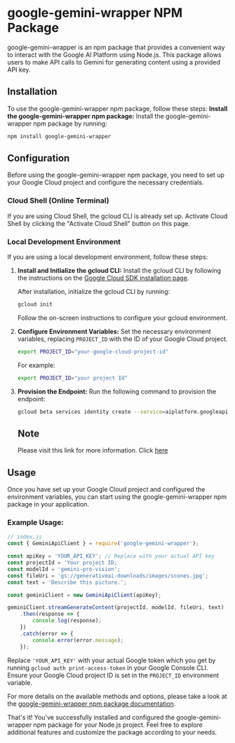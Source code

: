 # google-gemini-wrapper NPM Package

google-gemini-wrapper is an npm package that provides a convenient way to interact with the Google AI Platform using Node.js. This package allows users to make API calls to Gemini for generating content using a provided API key.

## Installation

To use the google-gemini-wrapper npm package, follow these steps:
   **Install the google-gemini-wrapper npm package:**
   Install the google-gemini-wrapper npm package by running:

   ```bash
   npm install google-gemini-wrapper
   ```

## Configuration

Before using the google-gemini-wrapper npm package, you need to set up your Google Cloud project and configure the necessary credentials.

### Cloud Shell (Online Terminal)

If you are using Cloud Shell, the gcloud CLI is already set up. Activate Cloud Shell by clicking the "Activate Cloud Shell" button on this page.

### Local Development Environment

If you are using a local development environment, follow these steps:

1. **Install and Initialize the gcloud CLI:**
   Install the gcloud CLI by following the instructions on the [Google Cloud SDK installation page](https://cloud.google.com/sdk/docs/install).

   After installation, initialize the gcloud CLI by running:

   ```bash
   gcloud init
   ```

   Follow the on-screen instructions to configure your gcloud environment.

2. **Configure Environment Variables:**
   Set the necessary environment variables, replacing `PROJECT_ID` with the ID of your Google Cloud project.

   ```bash
   export PROJECT_ID="your-google-cloud-project-id"
   ```

   For example:

   ```bash
   export PROJECT_ID="your project Id"
   ```

3. **Provision the Endpoint:**
   Run the following command to provision the endpoint:

   ```bash
   gcloud beta services identity create --service=aiplatform.googleapis.com --project=$PROJECT_ID
   ```
   ## Note
   Please visit this link for more information. Click [here](https://cloud.google.com/vertex-ai/docs/generative-ai/start/quickstarts/quickstart-multimodal?hl=en&cloudshell=true#gemini-beginner-samples-drest)

## Usage

Once you have set up your Google Cloud project and configured the environment variables, you can start using the google-gemini-wrapper npm package in your application.

### Example Usage:

```javascript
// index.js
const { GeminiApiClient } = require('google-gemini-wrapper');

const apiKey = 'YOUR_API_KEY'; // Replace with your actual API key
const projectId = 'Your project ID;
const modelId = 'gemini-pro-vision';
const fileUri = 'gs://generativeai-downloads/images/scones.jpg';
const text = 'Describe this picture.';

const geminiClient = new GeminiApiClient(apiKey);

geminiClient.streamGenerateContent(projectId, modelId, fileUri, text)
    .then(response => {
        console.log(response);
    })
    .catch(error => {
        console.error(error.message);
    });
```

Replace `'YOUR_API_KEY'` with your actual Google token which you get by running ```gcloud auth print-access-token``` in your Google Console CLI. Ensure your Google Cloud project ID is set in the `PROJECT_ID` environment variable.

For more details on the available methods and options, please take a look at the [google-gemini-wrapper npm package documentation](https://github.com/Chrisphine10/google-gemini-wrapper).

That's it! You've successfully installed and configured the google-gemini-wrapper npm package for your Node.js project. Feel free to explore additional features and customize the package according to your needs.
